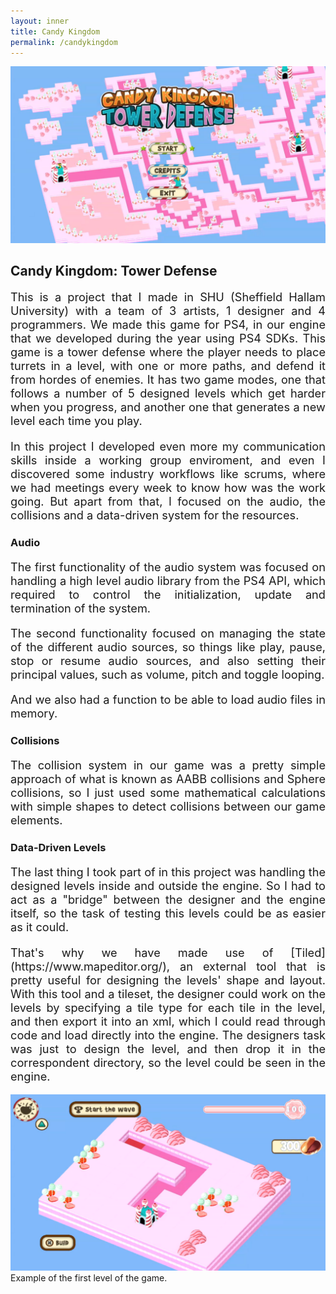 ```yaml
---
layout: inner
title: Candy Kingdom
permalink: /candykingdom
---
```


![](/img/posts/candy_main_menu.png)

<div style="text-align: justify">

## Candy Kingdom: Tower Defense

<p style="font-size:1.3em">
    This is a project that I made in SHU (Sheffield Hallam University) with a team of 3 artists, 1 designer and 4 programmers. We made this game for PS4, in our engine that we developed during the year using PS4 SDKs. This game is a tower defense where the player needs to place turrets in a level, with one or more paths, and defend it from hordes of enemies. It has two game modes, one that follows a number of 5 designed levels which get harder when you progress, and another one that generates a new level each time you play.
</p>

<p style="font-size:1.3em">
    In this project I developed even more my communication skills inside a working group enviroment, and even I discovered some industry workflows like scrums, where we had meetings every week to know how was the work going. But apart from that, I focused on the audio, the collisions and a data-driven system for the resources.
</p>

### Audio

<p style="font-size:1.3em">
    The first functionality of the audio system was focused on handling a high level audio library from the PS4 API, which required to control the initialization, update and termination of the system.
</p>

<p style="font-size:1.3em">
    The second functionality focused on managing the state of the different audio sources, so things like play, pause, stop or resume audio sources, and also setting their principal values, such as volume, pitch and toggle looping.
</p>

<p style="font-size:1.3em">
    And we also had a function to be able to load audio files in memory.
</p>

### Collisions

<p style="font-size:1.3em">
    The collision system in our game was a pretty simple approach of what is known as AABB collisions and Sphere collisions, so I just used some mathematical calculations with simple shapes to detect collisions between our game elements.
</p>

### Data-Driven Levels

<p style="font-size:1.3em">
    The last thing I took part of in this project was handling the designed levels inside and outside the engine. So I had to act as a "bridge" between the designer and the engine itself, so the task of testing this levels could be as easier as it could.
</p>

<p style="font-size:1.3em">
    That's why we have made use of [Tiled](https://www.mapeditor.org/), an external tool that is pretty useful for designing the levels' shape and layout. With this tool and a tileset, the designer could work on the levels by specifying a tile type for each tile in the level, and then export it into an xml, which I could read through code and load directly into the engine. The designers task was just to design the level, and then drop it in the correspondent directory, so the level could be seen in the engine.
</p>

</div>

![](/img/posts/candy_level1.png)
Example of the first level of the game.

